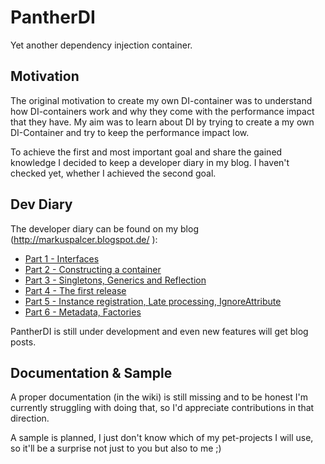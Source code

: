 # PantherDI

Yet another dependency injection container.

## Motivation

The original motivation to create my own DI-container was to understand how DI-containers work and why they come with the performance impact that they have.
My aim was to learn about DI by trying to create a my own DI-Container and try to keep the performance impact low.

To achieve the first and most important goal and share the gained knowledge I decided to keep a developer diary in my blog. 
I haven't checked yet, whether I achieved the second goal.

## Dev Diary

The developer diary can be found on my blog (http://markuspalcer.blogspot.de/ ):
- [Part 1 - Interfaces](http://markuspalcer.blogspot.com/2017/10/pantherdi-part-i-interfaces.html)
- [Part 2 - Constructing a container](http://markuspalcer.blogspot.com/2017/11/panther-di-part-2-constructing-container.html)
- [Part 3 - Singletons, Generics and Reflection](http://markuspalcer.blogspot.com/2017/11/pantherdi-part-3-singletons-generics.html)
- [Part 4 - The first release](http://markuspalcer.blogspot.com/2017/12/pantherdi-part-4-first-release.html)
- [Part 5 - Instance registration, Late processing, IgnoreAttribute](http://markuspalcer.blogspot.com/2017/12/pantherdi-part-5-instance-registration.html)
- [Part 6 - Metadata, Factories](http://markuspalcer.blogspot.com/2017/12/pantherdi-part-6-metadata-factories.html)

PantherDI is still under development and even new features will get blog posts.

## Documentation & Sample

A proper documentation (in the wiki) is still missing and to be honest I'm currently struggling with doing that, so I'd appreciate contributions in that direction.

A sample is planned, I just don't know which of my pet-projects I will use, so it'll be a surprise not just to you but also to me ;)

